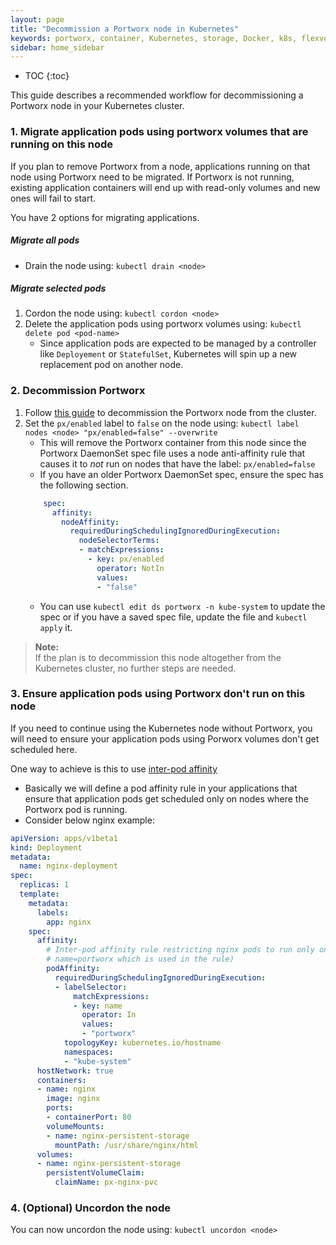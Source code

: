 ```yaml
---
layout: page
title: "Decommission a Portworx node in Kubernetes"
keywords: portworx, container, Kubernetes, storage, Docker, k8s, flexvol, pv, persistent disk
sidebar: home_sidebar
---
```


* TOC
{:toc}

This guide describes a recommended workflow for decommissioning a Portworx node in your Kubernetes cluster.

### 1. Migrate application pods using portworx volumes that are running on this node
If you plan to remove Portworx from a node, applications running on that node using Portworx need to be migrated. If Portworx is not running, existing application containers will end up with read-only volumes and new ones will fail to start.

You have 2 options for migrating applications.
##### Migrate all pods
* Drain the node using: `kubectl drain <node>`

##### Migrate selected pods
1. Cordon the node using: `kubectl cordon <node>`
2. Delete the application pods using portworx volumes using: `kubectl delete pod <pod-name>`
    * Since application pods are expected to be managed by a controller like `Deployement` or `StatefulSet`, Kubernetes will spin up a new replacement pod on another node.

### 2. Decommission Portworx
1. Follow [this guide](maintain/scale-down.html) to decommission the Portworx node from the cluster.
2. Set the `px/enabled` label to `false` on the node using: `kubectl label nodes <node> "px/enabled=false" --overwrite`
    * This will remove the Portworx container from this node since the Portworx DaemonSet spec file uses a node anti-affinity rule that causes it to _not_ run on nodes that have the label: `px/enabled=false`
    * If you have an older Portworx DaemonSet spec, ensure the spec has the following section.
    ```yaml
        spec:
          affinity:
            nodeAffinity:
              requiredDuringSchedulingIgnoredDuringExecution:
                nodeSelectorTerms:
                - matchExpressions:
                  - key: px/enabled
                    operator: NotIn
                    values:
                    - "false"
    ```
    * You can use `kubectl edit ds portworx -n kube-system` to update the spec or if you have a saved spec file, update the file and `kubectl apply` it. 

>**Note:**<br/> If the plan is to decommission this node altogether from the Kubernetes cluster, no further steps are needed.

### 3. Ensure application pods using Portworx don't run on this node
If you need to continue using the Kubernetes node without Portworx, you will need to ensure your application pods using Porworx volumes don't get scheduled here.

One way to achieve is this to use [inter-pod affinity](https://kubernetes.io/docs/concepts/configuration/assign-pod-node/#inter-pod-affinity-and-anti-affinity-beta-feature)
* Basically we will define a pod affinity rule in your applications that ensure that application pods get scheduled only on nodes where the Portworx pod is running.
* Consider below nginx example:
```yaml
apiVersion: apps/v1beta1
kind: Deployment
metadata:
  name: nginx-deployment
spec:
  replicas: 1
  template:
    metadata:
      labels:
        app: nginx
    spec:
      affinity:
        # Inter-pod affinity rule restricting nginx pods to run only on nodes where Portworx pods are running (Portworx pods have a label
        # name=portworx which is used in the rule)
        podAffinity:
          requiredDuringSchedulingIgnoredDuringExecution:
          - labelSelector:
              matchExpressions:
              - key: name
                operator: In
                values:
                - "portworx"
            topologyKey: kubernetes.io/hostname
            namespaces:
            - "kube-system"
      hostNetwork: true
      containers:
      - name: nginx
        image: nginx
        ports:
        - containerPort: 80
        volumeMounts:
        - name: nginx-persistent-storage
          mountPath: /usr/share/nginx/html
      volumes:
      - name: nginx-persistent-storage
        persistentVolumeClaim:
          claimName: px-nginx-pvc
```

### 4. (Optional) Uncordon the node
You can now uncordon the node using: `kubectl uncordon <node>`
